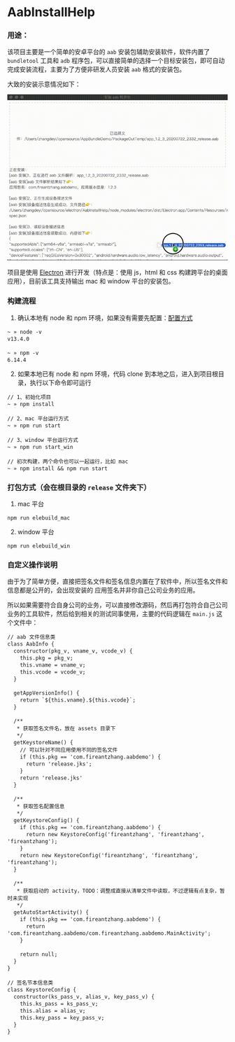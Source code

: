 # AabInstallHelp

### 用途：

该项目主要是一个简单的安卓平台的 `aab` 安装包辅助安装软件，软件内置了 `bundletool` 工具和 `adb` 程序包，可以直接简单的选择一个目标安装包，即可自动完成安装流程，主要为了方便非研发人员安装 `aab` 格式的安装包。

大致的安装示意情况如下：

![image](image/aab_install_soft.gif)



项目是使用 [Electron](https://www.electronjs.org/) 进行开发（特点是：使用 js，html 和 css 构建跨平台的桌面应用），目前该工具支持输出 mac 和 window 平台的安装包。

### 构建流程
1. 确认本地有 node 和 npm 环境，如果没有需要先配置：[配置方式](https://nodejs.org/en/download/)

```
~ » node -v
v13.4.0

~ » npm -v
6.14.4
```

2. 如果本地已有 node 和 npm 环境，代码 clone 到本地之后，进入到项目根目录，执行以下命令即可运行

```
// 1、初始化项目
~ » npm install

// 2、mac 平台运行方式
~ » npm run start 

// 3、window 平台运行方式
~ » npm run start_win

// 初次构建，两个命令也可以一起运行，比如 mac
~ » npm install && npm run start
```

### 打包方式（会在根目录的 `release` 文件夹下）
1. mac 平台
```
npm run elebuild_mac
```

2. window 平台
```
npm run elebuild_win
```

### 自定义操作说明

由于为了简单方便，直接把签名文件和签名信息内置在了软件中，所以签名文件和信息都是公开的，会出现安装的 应用签名并非你自己公司业务的应用。



所以如果需要符合自身公司的业务，可以直接修改源码，然后再打包符合自己公司业务的工具软件，然后给到相关的测试同事使用，主要的代码逻辑在 `main.js` 这个文件中：

```
// aab 文件信息类
class AabInfo {
  constructor(pkg_v, vname_v, vcode_v) {
    this.pkg = pkg_v;
    this.vname = vname_v;
    this.vcode = vcode_v;
  }

  getAppVersionInfo() {
    return `${this.vname}.${this.vcode}`;
  }

  /**
   * 获取签名文件名，放在 assets 目录下
   */
  getKeystoreName() {
    // 可以针对不同应用使用不同的签名文件
    if (this.pkg == 'com.fireantzhang.aabdemo') {
      return 'release.jks';
    }
    return 'release.jks'
  }

  /**
   * 获取签名配置信息
   */
  getKeystoreConfig() {
    if (this.pkg == 'com.fireantzhang.aabdemo') {
      return new KeystoreConfig('fireantzhang', 'fireantzhang', 'fireantzhang');
    }
    return new KeystoreConfig('fireantzhang', 'fireantzhang', 'fireantzhang');
  }

  /**
   * 获取启动的 activity，TODO：调整成直接从清单文件中读取，不过逻辑有点复杂，暂时未实现
   */
  getAutoStartActivity() {
    if (this.pkg == 'com.fireantzhang.aabdemo') {
      return 'com.fireantzhang.aabdemo/com.fireantzhang.aabdemo.MainActivity';
    }

    return null;
  }
}

// 签名节本信息类
class KeystoreConfig {
  constructor(ks_pass_v, alias_v, key_pass_v) {
    this.ks_pass = ks_pass_v;
    this.alias = alias_v;
    this.key_pass = key_pass_v;
  }
}
```

